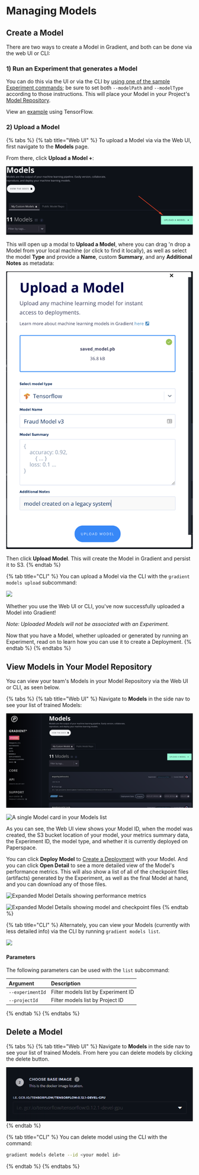 # Managing Models

## Create a Model

There are two ways to create a Model in Gradient, and both can be done via the web UI or CLI:

### 1\) Run an Experiment that generates a Model

You can do this via the UI or via the CLI by [using one of the sample Experiment commands](model-path.md); be sure to set both `--modelPath` and `--modelType` according to those instructions. This will place your Model in your Project's [Model Repository](../about.md#model-repository).

View an [example](../preparing-model-for-deployment.md) using TensorFlow.

### 2\) Upload a Model

{% tabs %}
{% tab title="Web UI" %}
To upload a Model via via the Web UI, first navigate to the **Models** page.

From there, click **Upload a Model +**:

![](../../.gitbook/assets/click-upload.png)

This will open up a modal to **Upload a Model**, where you can drag 'n drop a Model from your local machine \(or click to find it locally\), as well as select the model **Type** and provide a **Name**, custom **Summary**, and any **Additional Notes** as metadata:

![](../../.gitbook/assets/screen-shot-2019-12-31-at-5.58.09-pm.png)

Then click **Upload Model**. This will create the Model in Gradient and persist it to S3.
{% endtab %}

{% tab title="CLI" %}
You can upload a Model via the CLI with the `gradient models upload` subcommand:

![](https://github.com/Paperspace/Docs/tree/88bb207778a90773b85f31e2408447abc280d97b/.gitbook/assets/image%20%2860%29.png)

Whether you use the Web UI or CLI, you've now successfully uploaded a Model into Gradient!

_Note: Uploaded Models will not be associated with an Experiment._

Now that you have a Model, whether uploaded or generated by running an Experiment, read on to learn how you can use it to create a Deployment.
{% endtab %}
{% endtabs %}

## View Models in Your Model Repository

You can view your team's Models in your Model Repository via the Web UI or CLI, as seen below.

{% tabs %}
{% tab title="Web UI" %}
Navigate to **Models** in the side nav to see your list of trained Models:

![](../../.gitbook/assets/screen-shot-2019-12-31-at-4.55.35-pm.png)

![A single Model card in your Models list](../../.gitbook/assets/screen-shot-2019-06-25-at-2.30.08-am.png)

As you can see, the Web UI view shows your Model ID, when the model was created, the S3 bucket location of your model, your metrics summary data, the Experiment ID, the model type, and whether it is currently deployed on Paperspace.

You can click **Deploy Model** to [Create a Deployment](./) with your Model. And you can click **Open Detail** to see a more detailed view of the Model's performance metrics. This will also show a list of all of the checkpoint files \(artifacts\) generated by the Experiment, as well as the final Model at hand, and you can download any of those files.

![Expanded Model Details showing performance metrics](../../.gitbook/assets/screen-shot-2019-06-25-at-3.00.52-pm.png)

![Expanded Model Details showing model and checkpoint files](../../.gitbook/assets/screen-shot-2019-06-25-at-3.01.13-pm.png)
{% endtab %}

{% tab title="CLI" %}
Alternately, you can view your Models \(currently with less detailed info\) via the CLI by running `gradient models list`.

![](../../.gitbook/assets/screen-shot-2019-06-25-at-2.43.17-am.png)

#### Parameters

The following parameters can be used with the `list` subcommand:

| Argument | Description |
| :--- | :--- |
| `--experimentId` | Filter models list by Experiment ID |
| `--projectId` | Filter models list by Project ID |
{% endtab %}
{% endtabs %}

## Delete a Model

{% tabs %}
{% tab title="Web UI" %}
Navigate to **Models** in the side nav to see your list of trained Models.  From here you can delete models by clicking the delete button.  

![](../../.gitbook/assets/image%20%2816%29.png)
{% endtab %}

{% tab title="CLI" %}
You can delete model using the CLI with the command:

```bash
gradient models delete --id <your model id>
```
{% endtab %}
{% endtabs %}

